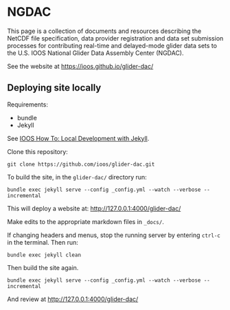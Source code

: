# NGDAC

This page is a collection of documents and resources describing the NetCDF file specification,
data provider registration and data set submission processes for contributing real-time and delayed-mode glider data sets to the U.S. IOOS National Glider Data Assembly Center (NGDAC).

See the website at https://ioos.github.io/glider-dac/

## Deploying site locally
Requirements:
* bundle
* Jekyll

See [IOOS How To: Local Development with Jekyll](https://ioos.github.io/ioos-documentation-jekyll-skeleton/howto.html#local-development-with-jekyll).

Clone this repository:
```commandline
git clone https://github.com/ioos/glider-dac.git
```
To build the site, in the `glider-dac/` directory run:
```commandline
bundle exec jekyll serve --config _config.yml --watch --verbose --incremental
```
This will deploy a website at: http://127.0.0.1:4000/glider-dac/

Make edits to the appropriate markdown files in `_docs/`. 

If changing headers and menus, stop the running server by entering `ctrl-c` in the terminal. Then run:
```commandline
bundle exec jekyll clean
```
Then build the site again.
```commandline
bundle exec jekyll serve --config _config.yml --watch --verbose --incremental
```
And review at http://127.0.0.1:4000/glider-dac/